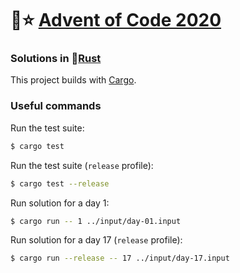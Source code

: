 # 🎄⭐️ [Advent of Code 2020](https://adventofcode.com/2020)
### Solutions in 🦀[Rust](https://www.rust-lang.org/)

This project builds with [Cargo](https://docs.rust-lang.org/cargo).


### Useful commands

Run the test suite:

```sh
$ cargo test
```

Run the test suite (`release` profile):

```sh
$ cargo test --release
```

Run solution for a day 1:
```sh
$ cargo run -- 1 ../input/day-01.input
```

Run solution for a day 17 (`release` profile):
```sh
$ cargo run --release -- 17 ../input/day-17.input
```